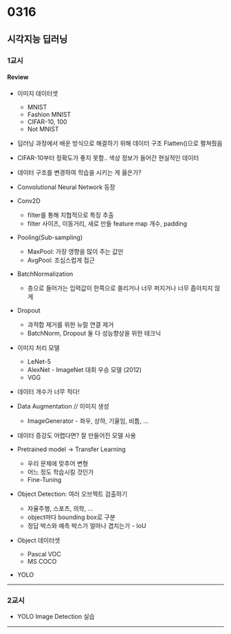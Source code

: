 # 0316

## 시각지능 딥러닝
### 1교시
#### Review
- 이미지 데이터셋
    - MNIST
    - Fashion MNIST
    - CIFAR-10, 100
    - Not MNIST
- 딥러닝 과정에서 배운 방식으로 해결하기 위해 데이터 구조 Flatten()으로 펼쳐줬음
- CIFAR-10부터 정확도가 좋지 못함.. 색상 정보가 들어간 현실적인 데이터
- 데이터 구조를 변경하여 학습을 시키는 게 옳은가?
- Convolutional Neural Network 등장
- Conv2D
    - filter를 통해 지협적으로 특징 추출
    - filter 사이즈, 이동거리, 새로 만들 feature map 개수, padding
- Pooling(Sub-sampling)
    - MaxPool: 가장 영향을 많이 주는 값만
    - AvgPool: 조심스럽게 접근
- BatchNormalization
    - 층으로 들어가는 입력값이 한쪽으로 쏠리거나 너무 퍼지거나 너무 좁아지지 않게
- Dropout
    - 과적합 제거를 위한 뉴럴 연결 제거
    - BatchNorm, Dropout 둘 다 성능향상을 위한 테크닉
- 이미지 처리 모델
    - LeNet-5
    - AlexNet - ImageNet 대회 우승 모델 (2012)
    - VGG
- 데이터 개수가 너무 적다! 
- Data Augmentation // 이미지 생성
    - ImageGenerator - 좌우, 상하, 기울임, 비틈, ...
- 데이터 증강도 어렵다면? 잘 만들어진 모델 사용
- Pretrained model -> Transfer Learning
    - 우리 문제에 맞추어 변형
    - 어느 정도 학습시킬 것인가
    - Fine-Tuning
    
- Object Detection: 여러 오브젝트 검출하기
    - 자율주행, 스포츠, 의학, ...
    - object마다 bounding box로 구분
    - 정답 박스와 예측 박스가 얼마나 겹치는가 - IoU

- Object 데이터셋
    - Pascal VOC
    - MS COCO
- YOLO
---
### 2교시
- YOLO Image Detection 실습
---
